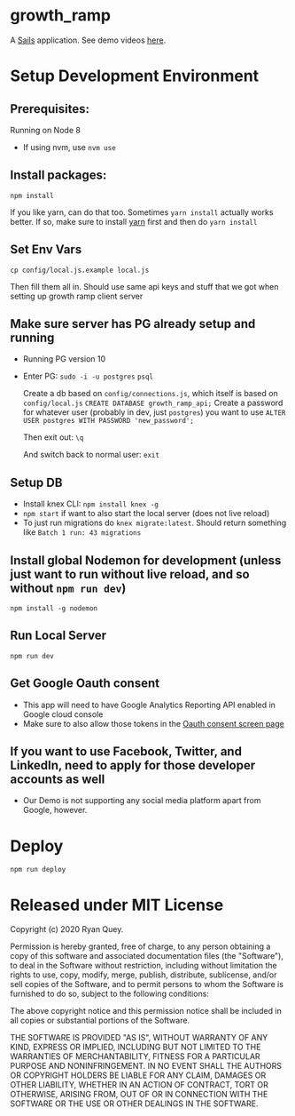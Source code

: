 # growth_ramp

A [Sails](http://sailsjs.org) application. See demo videos [here](https://www.youtube.com/playlist?list=PLGiO0wyxB_OnIQRe9CHlcafq34EdkGoD_).


# Setup Development Environment

## Prerequisites: 
Running on Node 8

- If using nvm, use `nvm use`

## Install packages:
`npm install`

If you like yarn, can do that too. Sometimes `yarn install` actually works better. If so, make sure to install [yarn](https://classic.yarnpkg.com/en/docs/install/#debian-stable) first and then do `yarn install`

## Set Env Vars
`cp config/local.js.example local.js`

Then fill them all in. Should use same api keys and stuff that we got when setting up growth ramp client server

## Make sure server has PG already setup and running
- Running PG version 10
- Enter PG: 
    `sudo -i -u postgres`
    `psql`

    Create a db based on `config/connections.js`, which itself is based on `config/local.js`
    `CREATE DATABASE growth_ramp_api;`
    Create a password for whatever user (probably in dev, just `postgres`) you want to use
    `ALTER USER postgres WITH PASSWORD 'new_password';`

    Then exit out:
    `\q`

    And switch back to normal user:
    `exit`

## Setup DB
- Install knex CLI: `npm install knex -g`
- `npm start` if want to also start the local server (does not live reload)
- To just run migrations do `knex migrate:latest`. 
    Should return something like `Batch 1 run: 43 migrations`

## Install global Nodemon for development (unless just want to run without live reload, and so without `npm run dev`)
`npm install -g nodemon`

## Run Local Server
`npm run dev`

## Get Google Oauth consent
- This app will need to have Google Analytics Reporting API enabled in Google cloud console
- Make sure to also allow those tokens in the [Oauth consent screen page](https://console.developers.google.com/apis/credentials/consent/edit) 

## If you want to use Facebook, Twitter, and LinkedIn, need to apply for those developer accounts as well
- Our Demo is not supporting any social media platform apart from Google, however.


# Deploy
`npm run deploy`

# Released under MIT License

Copyright (c) 2020 Ryan Quey.

Permission is hereby granted, free of charge, to any person obtaining a copy of this software and associated documentation files (the "Software"), to deal in the Software without restriction, including without limitation the rights to use, copy, modify, merge, publish, distribute, sublicense, and/or sell copies of the Software, and to permit persons to whom the Software is furnished to do so, subject to the following conditions:

The above copyright notice and this permission notice shall be included in all copies or substantial portions of the Software.

THE SOFTWARE IS PROVIDED "AS IS", WITHOUT WARRANTY OF ANY KIND, EXPRESS OR IMPLIED, INCLUDING BUT NOT LIMITED TO THE WARRANTIES OF MERCHANTABILITY, FITNESS FOR A PARTICULAR PURPOSE AND NONINFRINGEMENT. IN NO EVENT SHALL THE AUTHORS OR COPYRIGHT HOLDERS BE LIABLE FOR ANY CLAIM, DAMAGES OR OTHER LIABILITY, WHETHER IN AN ACTION OF CONTRACT, TORT OR OTHERWISE, ARISING FROM, OUT OF OR IN CONNECTION WITH THE SOFTWARE OR THE USE OR OTHER DEALINGS IN THE SOFTWARE.
